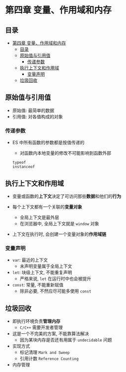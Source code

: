 # 第四章 变量、作用域和内存

## 目录
- [第四章 变量、作用域和内存](#第四章-变量作用域和内存)
  - [目录](#目录)
  - [原始值与引用值](#原始值与引用值)
    - [传递参数](#传递参数)
  - [执行上下文和作用域](#执行上下文和作用域)
    - [变量声明](#变量声明)
  - [垃圾回收](#垃圾回收)

## 原始值与引用值

- 原始值: 最简单的数据
- 引用值: 对各值构成的对象

### 传递参数

- ES 中所有函数的参数都是按值传递的

  - 对函数内本地变量的修改不可能影响到函数外部

  ```
  typeof
  instanceof
  ```

## 执行上下文和作用域

-  变量或函数的**上下文**决定了可访问那些**数据**和他们的**行为**
- 每个上下文都有一个关联的**变量对象**
  - 全局上下文是最外层
  - 在浏览器中, 全局上下文就是 `window` 对象

- 上下文在执行时, 会创建一个变量对象的**作用域链**

### 变量声明

- `var`: 最近的上下文
  - 未声明变量属于全局上下文
- `let`: 块级上下文, 不能重复声明
  - 严格来说, `let` 在运行时中也会被提升
- `const`: 常量, 不能重新赋值
  - 除非必要, 不然应尽可能多使用 `const`

## 垃圾回收

- 即执行环境负责**管理内存**
  - `C/C++` 需要开发者管理
- 这是一个不完美的方案, 不能靠算法解决
  - 因为某块内存是否还有用属于 `undecidable` 问题
- 实现方式
  - 标记清理 `Mark and Sweep`
  - 引用计数 `Reference Counting`
- 内存管理


